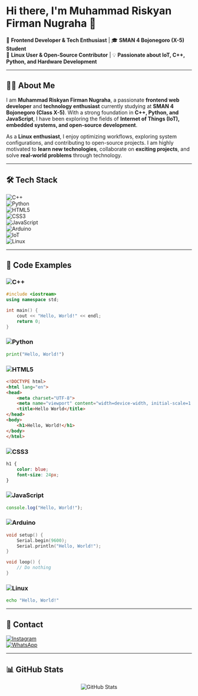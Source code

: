 # Hi there, I'm Muhammad Riskyan Firman Nugraha 👋  

🚀 **Frontend Developer & Tech Enthusiast** | 🎓 **SMAN 4 Bojonegoro (X-5) Student**  
🐧 **Linux User & Open-Source Contributor** | 💡 **Passionate about IoT, C++, Python, and Hardware Development**  

---

## 👨‍💻 About Me  

I am **Muhammad Riskyan Firman Nugraha**, a passionate **frontend web developer** and **technology enthusiast** currently studying at **SMAN 4 Bojonegoro (Class X-5)**. With a strong foundation in **C++, Python, and JavaScript**, I have been exploring the fields of **Internet of Things (IoT), embedded systems, and open-source development**.  

As a **Linux enthusiast**, I enjoy optimizing workflows, exploring system configurations, and contributing to open-source projects. I am highly motivated to **learn new technologies**, collaborate on **exciting projects**, and solve **real-world problems** through technology.  

---

## 🛠️ Tech Stack  

![C++](https://img.shields.io/badge/C++-00599C?style=for-the-badge&logo=c%2b%2b&logoColor=white)  
![Python](https://img.shields.io/badge/Python-3776AB?style=for-the-badge&logo=python&logoColor=white)  
![HTML5](https://img.shields.io/badge/HTML5-E34F26?style=for-the-badge&logo=html5&logoColor=white)  
![CSS3](https://img.shields.io/badge/CSS3-1572B6?style=for-the-badge&logo=css3&logoColor=white)  
![JavaScript](https://img.shields.io/badge/JavaScript-F7DF1E?style=for-the-badge&logo=javascript&logoColor=black)  
![Arduino](https://img.shields.io/badge/Arduino-00979D?style=for-the-badge&logo=arduino&logoColor=white)  
![IoT](https://img.shields.io/badge/IoT-00ACC1?style=for-the-badge&logo=raspberrypi&logoColor=white)  
![Linux](https://img.shields.io/badge/Linux-FCC624?style=for-the-badge&logo=linux&logoColor=black)  

---

## 📝 Code Examples  

### ![C++](https://img.shields.io/badge/C++-00599C?style=for-the-badge&logo=c%2b%2b&logoColor=white)  
```cpp
#include <iostream>
using namespace std;

int main() {
    cout << "Hello, World!" << endl;
    return 0;
}
```

### ![Python](https://img.shields.io/badge/Python-3776AB?style=for-the-badge&logo=python&logoColor=white)  
```python
print("Hello, World!")
```

### ![HTML5](https://img.shields.io/badge/HTML5-E34F26?style=for-the-badge&logo=html5&logoColor=white)  
```html
<!DOCTYPE html>
<html lang="en">
<head>
    <meta charset="UTF-8">
    <meta name="viewport" content="width=device-width, initial-scale=1.0">
    <title>Hello World</title>
</head>
<body>
    <h1>Hello, World!</h1>
</body>
</html>
```

### ![CSS3](https://img.shields.io/badge/CSS3-1572B6?style=for-the-badge&logo=css3&logoColor=white)  
```css
h1 {
    color: blue;
    font-size: 24px;
}
```

### ![JavaScript](https://img.shields.io/badge/JavaScript-F7DF1E?style=for-the-badge&logo=javascript&logoColor=black)  
```javascript
console.log("Hello, World!");
```

### ![Arduino](https://img.shields.io/badge/Arduino-00979D?style=for-the-badge&logo=arduino&logoColor=white)  
```cpp
void setup() {
    Serial.begin(9600);
    Serial.println("Hello, World!");
}

void loop() {
    // Do nothing
}
```

### ![Linux](https://img.shields.io/badge/Linux-FCC624?style=for-the-badge&logo=linux&logoColor=black)  
```bash
echo "Hello, World!"
```

---

## 💌 Contact  

[![Instagram](https://img.shields.io/badge/Instagram-E4405F?style=for-the-badge&logo=instagram&logoColor=white)](https://www.instagram.com/pirmannichol/)  
[![WhatsApp](https://img.shields.io/badge/WhatsApp-25D366?style=for-the-badge&logo=whatsapp&logoColor=white)](https://wa.me/6282245119769)  

---

## 📊 GitHub Stats  

<p align="center">
  <img src="https://github-readme-stats.vercel.app/api?username=yourgithubusername&show_icons=true&theme=radical" alt="GitHub Stats" />
</p>


